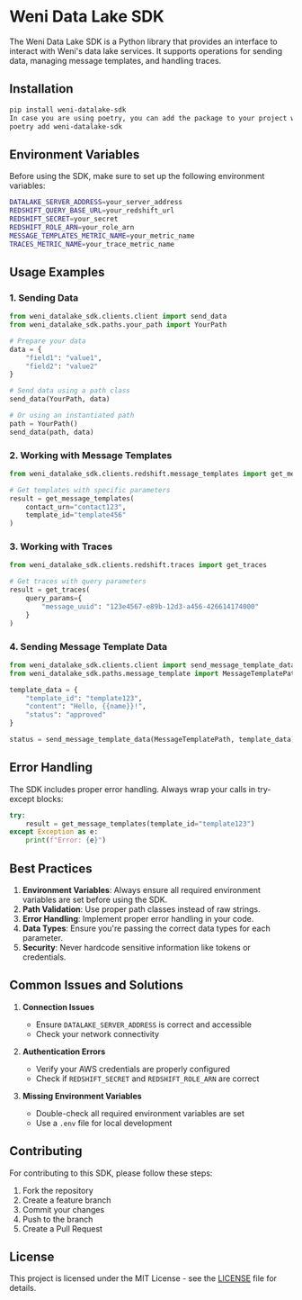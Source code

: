 # Weni Data Lake SDK

The Weni Data Lake SDK is a Python library that provides an interface to interact with Weni's data lake services. It supports operations for sending data, managing message templates, and handling traces.

## Installation

```bash
pip install weni-datalake-sdk
In case you are using poetry, you can add the package to your project with the following command:
poetry add weni-datalake-sdk
```

## Environment Variables

Before using the SDK, make sure to set up the following environment variables:

```bash
DATALAKE_SERVER_ADDRESS=your_server_address
REDSHIFT_QUERY_BASE_URL=your_redshift_url
REDSHIFT_SECRET=your_secret
REDSHIFT_ROLE_ARN=your_role_arn
MESSAGE_TEMPLATES_METRIC_NAME=your_metric_name
TRACES_METRIC_NAME=your_trace_metric_name
```

## Usage Examples

### 1. Sending Data

```python
from weni_datalake_sdk.clients.client import send_data
from weni_datalake_sdk.paths.your_path import YourPath

# Prepare your data
data = {
    "field1": "value1",
    "field2": "value2"
}

# Send data using a path class
send_data(YourPath, data)

# Or using an instantiated path
path = YourPath()
send_data(path, data)
```

### 2. Working with Message Templates

```python
from weni_datalake_sdk.clients.redshift.message_templates import get_message_templates

# Get templates with specific parameters
result = get_message_templates(
    contact_urn="contact123",
    template_id="template456"
)

```

### 3. Working with Traces

```python
from weni_datalake_sdk.clients.redshift.traces import get_traces

# Get traces with query parameters
result = get_traces(
    query_params={
        "message_uuid": "123e4567-e89b-12d3-a456-426614174000"
    }
)
```

### 4. Sending Message Template Data

```python
from weni_datalake_sdk.clients.client import send_message_template_data
from weni_datalake_sdk.paths.message_template import MessageTemplatePath

template_data = {
    "template_id": "template123",
    "content": "Hello, {{name}}!",
    "status": "approved"
}

status = send_message_template_data(MessageTemplatePath, template_data)
```

## Error Handling

The SDK includes proper error handling. Always wrap your calls in try-except blocks:

```python
try:
    result = get_message_templates(template_id="template123")
except Exception as e:
    print(f"Error: {e}")
```

## Best Practices

1. **Environment Variables**: Always ensure all required environment variables are set before using the SDK.
2. **Path Validation**: Use proper path classes instead of raw strings.
3. **Error Handling**: Implement proper error handling in your code.
4. **Data Types**: Ensure you're passing the correct data types for each parameter.
5. **Security**: Never hardcode sensitive information like tokens or credentials.

## Common Issues and Solutions

1. **Connection Issues**
   - Ensure `DATALAKE_SERVER_ADDRESS` is correct and accessible
   - Check your network connectivity

2. **Authentication Errors**
   - Verify your AWS credentials are properly configured
   - Check if `REDSHIFT_SECRET` and `REDSHIFT_ROLE_ARN` are correct

3. **Missing Environment Variables**
   - Double-check all required environment variables are set
   - Use a `.env` file for local development

## Contributing

For contributing to this SDK, please follow these steps:

1. Fork the repository
2. Create a feature branch
3. Commit your changes
4. Push to the branch
5. Create a Pull Request

## License

This project is licensed under the MIT License - see the [LICENSE](LICENSE) file for details.
